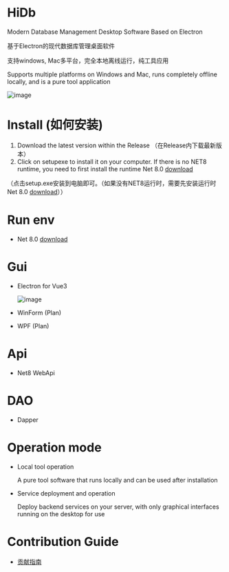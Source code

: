 # HiDb

Modern Database Management Desktop Software Based on Electron

基于Electron的现代数据库管理桌面软件

支持windows, Mac多平台，完全本地离线运行，纯工具应用

Supports multiple platforms on Windows and Mac, runs completely offline locally, and is a pure tool application

![image](https://github.com/git102347501/HiDb/assets/37917403/7f50b4fe-82ca-4e32-87c5-04637c60fe88)

# Install (如何安装)

1. Download the latest version within the Release （在Release内下载最新版本）
2. Click on setupexe to install it on your computer. If there is no NET8 runtime, you need to first install the runtime Net 8.0 [download](https://dotnet.microsoft.com/en-us/download/dotnet/8.0)
   
 （点击setup.exe安装到电脑即可。（如果没有NET8运行时，需要先安装运行时Net 8.0 [download](https://dotnet.microsoft.com/en-us/download/dotnet/8.0)））

# Run env
- Net 8.0 [download](https://dotnet.microsoft.com/en-us/download/dotnet/8.0)

# Gui
- Electron for Vue3

  ![image](https://github.com/git102347501/HiDb/assets/37917403/0b0d255c-d206-4d5d-a8a0-a7a389ce2954)

- WinForm (Plan)
- WPF (Plan)

# Api
- Net8 WebApi

# DAO
- Dapper

# Operation mode
- Local tool operation

  A pure tool software that runs locally and can be used after installation
  
- Service deployment and operation

  Deploy backend services on your server, with only graphical interfaces running on the desktop for use

# Contribution Guide
- [贡献指南](CONTRIBUTING.md)
